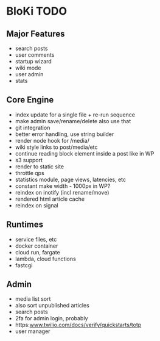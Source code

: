 # BloKi TODO

## Major Features

- search posts
- user comments
- startup wizard
- wiki mode
- user admin
- stats

## Core Engine

- index update for a single file + re-run sequence
- make admin save/rename/delete also use that
- git integration
- better error handling, use string builder
- render node hook for /media/
- wiki style links to post/media/etc
- continue reading block element inside a post like in WP
- s3 support
- render to static site
- throttle qps
- statistics module, page views, latencies, etc
- constant make width - 1000px in WP?
- reindex on inotify (incl rename/move)
- rendered html article cache
- reindex on signal

## Runtimes

- service files, etc
- docker container
- cloud run, fargate
- lambda, cloud functions
- fastcgi

## Admin

- media list sort
- also sort unpublished articles
- search posts
- 2fa for admin login, probably
- https:www.twilio.com/docs/verify/quickstarts/totp
- user manager
